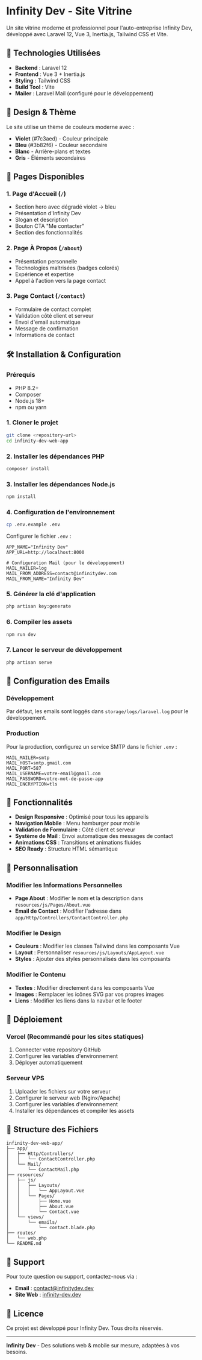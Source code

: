 # Infinity Dev - Site Vitrine

Un site vitrine moderne et professionnel pour l'auto-entreprise Infinity Dev, développé avec Laravel 12, Vue 3, Inertia.js, Tailwind CSS et Vite.

## 🚀 Technologies Utilisées

- **Backend** : Laravel 12
- **Frontend** : Vue 3 + Inertia.js
- **Styling** : Tailwind CSS
- **Build Tool** : Vite
- **Mailer** : Laravel Mail (configuré pour le développement)

## 🎨 Design & Thème

Le site utilise un thème de couleurs moderne avec :
- **Violet** (#7c3aed) - Couleur principale
- **Bleu** (#3b82f6) - Couleur secondaire
- **Blanc** - Arrière-plans et textes
- **Gris** - Éléments secondaires

## 📱 Pages Disponibles

### 1. Page d'Accueil (`/`)
- Section hero avec dégradé violet → bleu
- Présentation d'Infinity Dev
- Slogan et description
- Bouton CTA "Me contacter"
- Section des fonctionnalités

### 2. Page À Propos (`/about`)
- Présentation personnelle
- Technologies maîtrisées (badges colorés)
- Expérience et expertise
- Appel à l'action vers la page contact

### 3. Page Contact (`/contact`)
- Formulaire de contact complet
- Validation côté client et serveur
- Envoi d'email automatique
- Message de confirmation
- Informations de contact

## 🛠️ Installation & Configuration

### Prérequis
- PHP 8.2+
- Composer
- Node.js 18+
- npm ou yarn

### 1. Cloner le projet
```bash
git clone <repository-url>
cd infinity-dev-web-app
```

### 2. Installer les dépendances PHP
```bash
composer install
```

### 3. Installer les dépendances Node.js
```bash
npm install
```

### 4. Configuration de l'environnement
```bash
cp .env.example .env
```

Configurer le fichier `.env` :
```env
APP_NAME="Infinity Dev"
APP_URL=http://localhost:8000

# Configuration Mail (pour le développement)
MAIL_MAILER=log
MAIL_FROM_ADDRESS=contact@infinitydev.com
MAIL_FROM_NAME="Infinity Dev"
```

### 5. Générer la clé d'application
```bash
php artisan key:generate
```

### 6. Compiler les assets
```bash
npm run dev
```

### 7. Lancer le serveur de développement
```bash
php artisan serve
```

## 📧 Configuration des Emails

### Développement
Par défaut, les emails sont loggés dans `storage/logs/laravel.log` pour le développement.

### Production
Pour la production, configurez un service SMTP dans le fichier `.env` :
```env
MAIL_MAILER=smtp
MAIL_HOST=smtp.gmail.com
MAIL_PORT=587
MAIL_USERNAME=votre-email@gmail.com
MAIL_PASSWORD=votre-mot-de-passe-app
MAIL_ENCRYPTION=tls
```

## 🎯 Fonctionnalités

- **Design Responsive** : Optimisé pour tous les appareils
- **Navigation Mobile** : Menu hamburger pour mobile
- **Validation de Formulaire** : Côté client et serveur
- **Système de Mail** : Envoi automatique des messages de contact
- **Animations CSS** : Transitions et animations fluides
- **SEO Ready** : Structure HTML sémantique

## 🔧 Personnalisation

### Modifier les Informations Personnelles
- **Page About** : Modifier le nom et la description dans `resources/js/Pages/About.vue`
- **Email de Contact** : Modifier l'adresse dans `app/Http/Controllers/ContactController.php`

### Modifier le Design
- **Couleurs** : Modifier les classes Tailwind dans les composants Vue
- **Layout** : Personnaliser `resources/js/Layouts/AppLayout.vue`
- **Styles** : Ajouter des styles personnalisés dans les composants

### Modifier le Contenu
- **Textes** : Modifier directement dans les composants Vue
- **Images** : Remplacer les icônes SVG par vos propres images
- **Liens** : Modifier les liens dans la navbar et le footer

## 🚀 Déploiement

### Vercel (Recommandé pour les sites statiques)
1. Connecter votre repository GitHub
2. Configurer les variables d'environnement
3. Déployer automatiquement

### Serveur VPS
1. Uploader les fichiers sur votre serveur
2. Configurer le serveur web (Nginx/Apache)
3. Configurer les variables d'environnement
4. Installer les dépendances et compiler les assets

## 📝 Structure des Fichiers

```
infinity-dev-web-app/
├── app/
│   ├── Http/Controllers/
│   │   └── ContactController.php
│   └── Mail/
│       └── ContactMail.php
├── resources/
│   ├── js/
│   │   ├── Layouts/
│   │   │   └── AppLayout.vue
│   │   └── Pages/
│   │       ├── Home.vue
│   │       ├── About.vue
│   │       └── Contact.vue
│   └── views/
│       └── emails/
│           └── contact.blade.php
├── routes/
│   └── web.php
└── README.md
```

## 🤝 Support

Pour toute question ou support, contactez-nous via :
- **Email** : contact@infinitydev.dev
- **Site Web** : [infinity-dev.dev](https://infinity-dev.dev)

## 📄 Licence

Ce projet est développé pour Infinity Dev. Tous droits réservés.

---

**Infinity Dev** - Des solutions web & mobile sur mesure, adaptées à vos besoins.
